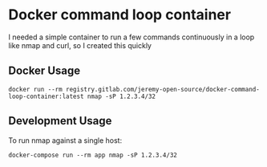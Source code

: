 # Docker command loop container

I needed a simple container to run a few commands continuously in a loop like nmap and curl, so I created this quickly

## Docker Usage
```
docker run --rm registry.gitlab.com/jeremy-open-source/docker-command-loop-container:latest nmap -sP 1.2.3.4/32

```

## Development Usage

To run nmap against a single host:
```
docker-compose run --rm app nmap -sP 1.2.3.4/32
```
